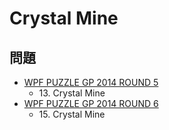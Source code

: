 # Crystal Mine

## 問題
- [WPF PUZZLE GP 2014 ROUND 5](../questions/wpfpgp2014_5.md)
	- 13\. Crystal Mine
- [WPF PUZZLE GP 2014 ROUND 6](../questions/wpfpgp2014_6.md)
	- 15\. Crystal Mine
